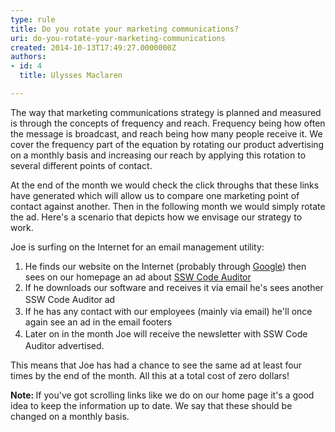```yaml
---
type: rule
title: Do you rotate your marketing communications?
uri: do-you-rotate-your-marketing-communications
created: 2014-10-13T17:49:27.0000000Z
authors:
- id: 4
  title: Ulysses Maclaren

---
```




<span class='intro'> <p>The way that marketing communications strategy is planned and measured is through the concepts of frequency and reach. Frequency being how often the message is broadcast, and reach being how many people receive it. We cover the frequency part of the equation by rotating our product advertising on a monthly basis and increasing our reach by applying this rotation to several different points of contact.​</p> </span>

<p>At the end of the month we would check the click throughs that these links have generated which will allow us to compare one marketing point of contact against another. Then in the following month we would simply rotate the ad. Here's a scenario that&#160;depicts how we envisage our strategy to work.</p><p>Joe is surfing on the Internet for an email management utility&#58;</p><ol><li>He finds our website on the Internet (probably through&#160;<a href="http&#58;//www.ssw.com.au/ssw/Standards/Rules/RulesToBetterGoogleRankings.aspx" target="_blank">Google</a>) then sees on our homepage an ad about <a href="http&#58;//www.ssw.com.au/ssw/CodeAuditor/" target="_blank">SSW Code Auditor​</a></li><li>If he downloads our software and receives it via email he's sees another <span style="line-height&#58;21px;">SSW&#160;</span><span style="line-height&#58;21px;">Code Auditor</span> ad</li><li>If he has any contact with our employees (mainly via email) he'll once again see an ad in the email footers</li><li>Later on in the month Joe will receive the newsletter with&#160;<span style="line-height&#58;21px;">SSW&#160;</span><span style="line-height&#58;21px;">Code Auditor</span> advertised.</li></ol><p>This means that Joe has had a chance to see the same ad at least four times by the end of the month. All this at a total cost of zero dollars!</p><p class="greyBox">
   <b>Note&#58; </b>If you've got scrolling links like we do on our home page it's a good idea to keep the information up to date. We say that these should be changed on a monthly basis.​<br></p> ​


